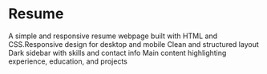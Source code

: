 # Resume
A simple and responsive resume webpage built with HTML and CSS.Responsive design for desktop and mobile Clean and structured layout Dark sidebar with skills and contact info Main content highlighting experience, education, and projects
